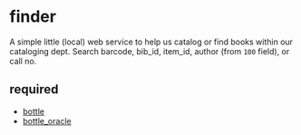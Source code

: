 # finder

A simple little (local) web service to help us catalog or find books within our cataloging dept. Search barcode, bib_id, item_id, author (from `100` field), or call no. 

## required
* [bottle](http://bottlepy.org/)
* [bottle_oracle](https://github.com/bormotov/bottle-oracle)

